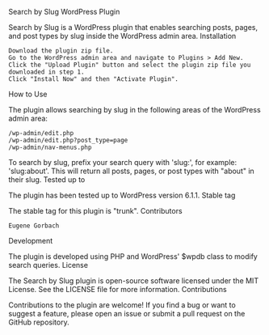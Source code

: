 Search by Slug WordPress Plugin

Search by Slug is a WordPress plugin that enables searching posts, pages, and post types by slug inside the WordPress admin area.
Installation

    Download the plugin zip file.
    Go to the WordPress admin area and navigate to Plugins > Add New.
    Click the "Upload Plugin" button and select the plugin zip file you downloaded in step 1.
    Click "Install Now" and then "Activate Plugin".

How to Use

The plugin allows searching by slug in the following areas of the WordPress admin area:

    /wp-admin/edit.php
    /wp-admin/edit.php?post_type=page
    /wp-admin/nav-menus.php

To search by slug, prefix your search query with 'slug:', for example: 'slug:about'. This will return all posts, pages, or post types with "about" in their slug.
Tested up to

The plugin has been tested up to WordPress version 6.1.1.
Stable tag

The stable tag for this plugin is "trunk".
Contributors

    Eugene Gorbach

Development

The plugin is developed using PHP and WordPress' $wpdb class to modify search queries.
License

The Search by Slug plugin is open-source software licensed under the MIT License. See the LICENSE file for more information.
Contributions

Contributions to the plugin are welcome! If you find a bug or want to suggest a feature, please open an issue or submit a pull request on the GitHub repository.
